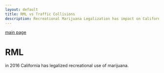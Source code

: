 ```yaml
---
layout: default
title: RML vs Traffic Collisions
description: Recreational Marijuana Legalization has impact on California's DUI rate
---
```

[main page](https://boh016.github.io/fair_policing/)
# RML
in 2016 California has legalized recreational use of marijuana.
